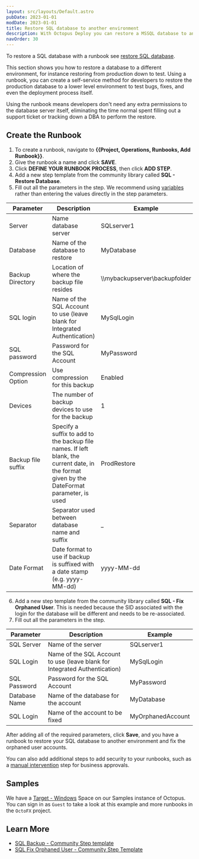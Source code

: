 ```yaml
---
layout: src/layouts/Default.astro
pubDate: 2023-01-01
modDate: 2023-01-01
title: Restore SQL database to another environment
description: With Octopus Deploy you can restore a MSSQL database to another environment with a runbook.
navOrder: 30
---
```


To restore a SQL database with a runbook see [restore SQL database](/docs/runbooks/runbook-examples/databases/restore-mssql-database/).  

This section shows you how to restore a database to a different environment, for instance restoring from production down to test.  Using a runbook, you can create a self-service method for developers to restore the production database to a lower level environment to test bugs, fixes, and even the deployment process itself.

Using the runbook means developers don't need any extra permissions to the database server itself, eliminating the time normal spent filling out a support ticket or tracking down a DBA to perform the restore.

## Create the Runbook

1. To create a runbook, navigate to **{{Project, Operations, Runbooks, Add Runbook}}**.
2. Give the runbook a name and click **SAVE**.
3. Click **DEFINE YOUR RUNBOOK PROCESS**, then click **ADD STEP**.
4. Add a new step template from the community library called **SQL - Restore Database**.
5. Fill out all the parameters in the step. We recommend using [variables](/docs/projects/variables/) rather than entering the values directly in the step parameters.

| Parameter  | Description | Example |
| ------------- | ------------- | ------------- |
| Server | Name database server | SQLserver1 |
| Database | Name of the database to restore | MyDatabase |
| Backup Directory | Location of where the backup file resides | \\\mybackupserver\backupfolder |
| SQL login | Name of the SQL Account to use (leave blank for Integrated Authentication) | MySqlLogin |
| SQL password | Password for the SQL Account | MyPassword |
| Compression Option | Use compression for this backup | Enabled |
| Devices | The number of backup devices to use for the backup | 1 |
| Backup file suffix | Specify a suffix to add to the backup file names. If left blank, the current date, in the format given by the DateFormat parameter, is used | ProdRestore |
| Separator | Separator used between database name and suffix | _ |
| Date Format | Date format to use if backup is suffixed with a date stamp (e.g. yyyy-MM-dd) | yyyy-MM-dd |

6. Add a new step template from the community library called **SQL - Fix Orphaned User**.  This is needed because the SID associated with the login for the database will be different and needs to be re-associated.
7. Fill out all the parameters in the step.

| Parameter  | Description | Example |
| ------------- | ------------- | ------------- |
| SQL Server | Name of the server | SQLserver1 |
| SQL Login | Name of the SQL Account to use (leave blank for Integrated Authentication) | MySqlLogin |
| SQL Password | Password for the SQL Account | MyPassword |
| Database Name | Name of the database for the account | MyDatabase |
| SQL Login | Name of the account to be fixed | MyOrphanedAccount |

After adding all of the required parameters, click **Save**, and you have a runbook to restore your SQL database to another environment and fix the orphaned user accounts.

You can also add additional steps to add security to your runbooks, such as a [manual intervention](/docs/projects/built-in-step-templates/manual-intervention-and-approvals/) step for business approvals. 

## Samples

We have a [Target - Windows](https://oc.to/TargetWindowsSamplesSpace) Space on our Samples instance of Octopus. You can sign in as `Guest` to take a look at this example and more runbooks in the `OctoFX` project.

## Learn More

- [SQL Backup - Community Step template](https://library.octopus.com/step-templates/34b4fa10-329f-4c50-ab7c-d6b047264b83/actiontemplate-sql-backup-database)
- [SQL Fix Orphaned User - Community Step Template](https://library.octopus.com/step-templates/e56e9b28-1cf2-4646-af70-93e31bcdb86b/actiontemplate-sql-fix-orphaned-user)
